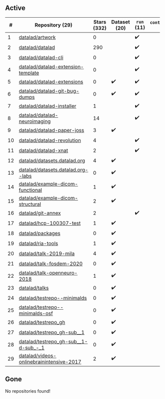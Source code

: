 ## Active
| # | Repository (29) | Stars (332) | Dataset (20) | `run` (11) | `containers-run` |
| --- | --- | --- | --- | --- | --- |
| 1 | [datalad/artwork](https://github.com/datalad/artwork) | 0 |  | :heavy_check_mark: |  |
| 2 | [datalad/datalad](https://github.com/datalad/datalad) | 290 |  | :heavy_check_mark: |  |
| 3 | [datalad/datalad-cli](https://github.com/datalad/datalad-cli) | 0 |  | :heavy_check_mark: |  |
| 4 | [datalad/datalad-extension-template](https://github.com/datalad/datalad-extension-template) | 0 |  | :heavy_check_mark: |  |
| 5 | [datalad/datalad-extensions](https://github.com/datalad/datalad-extensions) | 0 | :heavy_check_mark: | :heavy_check_mark: |  |
| 6 | [datalad/datalad-git-bug-dumps](https://github.com/datalad/datalad-git-bug-dumps) | 0 | :heavy_check_mark: | :heavy_check_mark: |  |
| 7 | [datalad/datalad-installer](https://github.com/datalad/datalad-installer) | 1 |  | :heavy_check_mark: |  |
| 8 | [datalad/datalad-neuroimaging](https://github.com/datalad/datalad-neuroimaging) | 14 |  | :heavy_check_mark: |  |
| 9 | [datalad/datalad-paper-joss](https://github.com/datalad/datalad-paper-joss) | 3 | :heavy_check_mark: |  |  |
| 10 | [datalad/datalad-revolution](https://github.com/datalad/datalad-revolution) | 4 |  | :heavy_check_mark: |  |
| 11 | [datalad/datalad-xnat](https://github.com/datalad/datalad-xnat) | 2 |  | :heavy_check_mark: |  |
| 12 | [datalad/datasets.datalad.org](https://github.com/datalad/datasets.datalad.org) | 4 | :heavy_check_mark: |  |  |
| 13 | [datalad/datasets.datalad.org--labs](https://github.com/datalad/datasets.datalad.org--labs) | 0 | :heavy_check_mark: |  |  |
| 14 | [datalad/example-dicom-functional](https://github.com/datalad/example-dicom-functional) | 1 | :heavy_check_mark: |  |  |
| 15 | [datalad/example-dicom-structural](https://github.com/datalad/example-dicom-structural) | 2 | :heavy_check_mark: |  |  |
| 16 | [datalad/git-annex](https://github.com/datalad/git-annex) | 2 |  | :heavy_check_mark: |  |
| 17 | [datalad/hcp-100307-test](https://github.com/datalad/hcp-100307-test) | 1 | :heavy_check_mark: |  |  |
| 18 | [datalad/packages](https://github.com/datalad/packages) | 0 | :heavy_check_mark: |  |  |
| 19 | [datalad/ria-tools](https://github.com/datalad/ria-tools) | 1 | :heavy_check_mark: |  |  |
| 20 | [datalad/talk-2019-mila](https://github.com/datalad/talk-2019-mila) | 4 | :heavy_check_mark: |  |  |
| 21 | [datalad/talk-fosdem-2020](https://github.com/datalad/talk-fosdem-2020) | 0 | :heavy_check_mark: |  |  |
| 22 | [datalad/talk-openneuro-2018](https://github.com/datalad/talk-openneuro-2018) | 1 | :heavy_check_mark: |  |  |
| 23 | [datalad/talks](https://github.com/datalad/talks) | 0 | :heavy_check_mark: |  |  |
| 24 | [datalad/testrepo--minimalds](https://github.com/datalad/testrepo--minimalds) | 0 | :heavy_check_mark: |  |  |
| 25 | [datalad/testrepo--minimalds-osf](https://github.com/datalad/testrepo--minimalds-osf) | 0 | :heavy_check_mark: |  |  |
| 26 | [datalad/testrepo_gh](https://github.com/datalad/testrepo_gh) | 0 | :heavy_check_mark: |  |  |
| 27 | [datalad/testrepo_gh-sub__1](https://github.com/datalad/testrepo_gh-sub__1) | 0 | :heavy_check_mark: |  |  |
| 28 | [datalad/testrepo_gh-sub__1-d-sub_-_1](https://github.com/datalad/testrepo_gh-sub__1-d-sub_-_1) | 0 | :heavy_check_mark: |  |  |
| 29 | [datalad/videos-onlinebrainintensive-2017](https://github.com/datalad/videos-onlinebrainintensive-2017) | 2 | :heavy_check_mark: |  |  |

## Gone
No repositories found!
